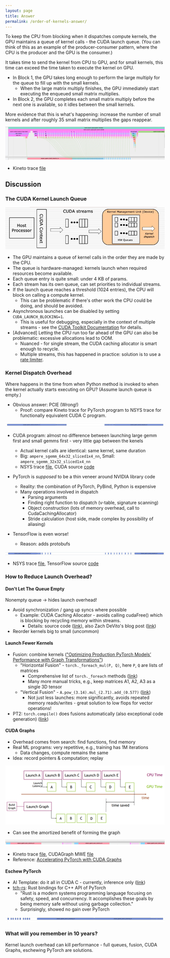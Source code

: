 ```yaml
---
layout: page
title: Answer
permalink: /order-of-kernels-answer/
---
```


To keep the CPU from blocking when it dispatches compute kernels, the GPU maintains a queue of kernel calls - the CUDA launch queue. (You can think of this as an example of the producer-consumer pattern, where the CPU is the producer and the GPU is the consumer.)

It takes time to send the kernel from CPU to GPU, and for small kernels, this time can exceed the time taken to execute the kernel on GPU. 

- In Block 1, the GPU takes long enough to perform the large multiply for the queue to fill up with the small kernels. 
  - When the large matrix multiply finishes, the GPU immediately start executing the enqueued small matrix multiplies.
- In Block 2, the GPU completes each small matrix multiply before the next one is available, so it idles between the small kernels.

More evidence that this is what's happening: increase the number of small kernels and after roughly 35 small matrix multiplies the gaps reappear.
<!-- ![More Small Kernels - Separation Starts](/launch_queue/files/more_small_kernels.jpg?raw=true "More Small Kernels") -->

<p align = "center">
  <a href="/launch_queue/files/more_small_kernels.jpg">
    <img src = "/launch_queue/files/more_small_kernels.jpg">
  </a>
</p>

  - Kineto trace [file](/launch_queue/files/more_small_kernels.json "More Small Kernels Trace File")

## Discussion

### The CUDA Kernel Launch Queue 

<!-- ![CUDA Launch Queue Microarchitecture](/launch_queue/files/cuda_launch_queue_uarch.jpg?raw=true "CUDA
Launch Queue Microarchitecture") -->

<p align = "center">
  <a href="/launch_queue/files/cuda_launch_queue_uarch.jpg">
    <img src = "/launch_queue/files/cuda_launch_queue_uarch.jpg">
  </a>
</p>

  - The GPU maintains a queue of kernel calls in the order they are made by the CPU. 
  - The queue is hardware-managed: kernels launch when required resources become available.
  - Each queue entry is quite small: under 4 KB of params. 
  - Each stream has its own queue, can set priorities to individual streams. 
  - If the launch queue reaches a threshold (1024 entries), the CPU will block on
    calling a compute kernel. 
    - This can be problematic if there's other work the CPU could be doing, and should be avoided.
  - Asynchronous launches can be disabled by setting `CUDA_LAUNCH_BLOCKING=1`. 
    - This is useful for debugging, especially in the context of multiple 
   streams - see the [CUDA Toolkit Documentation](https://docs.nvidia.com/cuda/cuda-c-programming-guide/index.html#concurrent-execution-host-device) 
   for details. 
  - [Advanced] Letting the CPU run too far ahead of the GPU can also be problematic: excessive allocations lead to OOM.
    - Nuanced - for single stream, the CUDA caching allocator is smart enough to recycle.
    - Multiple streams, this has happened in practice: solution is to use a [rate limiter](https://pytorch.s3.amazonaws.com/posters/ptc2022/E03.pdf).

### Kernel Dispatch Overhead

Where happens in the time from when Python method is invoked to when the kernel actually starts executing on GPU? (Assume launch queue is empty.)

 - Obvious answer: PCIE (Wrong!)
   - Proof: compare Kineto trace for PyTorch program to NSYS trace for functionally equivalent CUDA C program.
<!-- ![Native CUDA Launch Overhead](/launch_queue/files/native_cuda.jpg?raw=true "Native Cuda Launch Overhead") -->

<p align = "center">
  <a href="/launch_queue/files/native_cuda.jpg">
    <img src = "/launch_queue/files/native_cuda.jpg">
  </a>
</p>

 - CUDA program: almost no difference between launching large gemm first and small gemms first - very little gap between the kenels
   - Actual kernel calls are identical: same kernel, same duration
   - Big: `ampere_sgemm_64x32_sliced1x4_nn`, Small: `ampere_sgemm_32x32_sliced1x4_nn`
   - NSYS trace [file](/launch_queue/files/launchqueue.qdrep), CUDA source [code](/launch_queue/files/launchqueue.cpp)

 - PyTorch is *supposed* to be a thin veneer around NVIDIA library code
   - Reality: the combination of PyTorch, PyBind, Python is expensive
   - Many operations involved in dispatch
     - Parsing arguments
     - Finding right function to dispatch (v-table, signature scanning)
     - Object construction (lots of memory overhead, call to CudaCachingAllocator)
     - Stride calculation (host side, made complex by possibility of aliasing)
 - TensorFlow is even worse!
   - Reason: adds protobufs

<!-- ![TensorFlow Launch Overhead](/launch_queue/files/tensorflow.jpg?raw=true "TensorFlow Launch Overhead") -->
<p align = "center">
  <a href="/launch_queue/files/tensorflow.jpg">
    <img src = "/launch_queue/files/tensorflow.jpg">
  </a>
</p>

   - NSYS trace [file](/launch_queue/files/tf_profile.qdrep), TensorFlow source [code](/launch_queue/files/tf_launch_queue.py)

### How to Reduce Launch Overhead?

#### Don't Let The Queue Empty

Nonempty queue -> hides launch overhead!
- Avoid synchronization / gang up syncs where possible
  - Example: CUDA Caching Allocator - avoids calling cudaFree() which is blocking by recycling memory within streams. 
    - Details: source code ([link](https://github.com/pytorch/pytorch/blob/master/c10/cuda/CUDACachingAllocator.cpp)), also Zach DeVito's blog post ([link](https://zdevito.github.io/2022/08/04/cuda-caching-allocator.html))
- Reorder kernels big to small (uncommon)

#### Launch Fewer Kernels

- Fusion: combine kernels (["Optimizing Production PyTorch Models’ Performance with Graph Transformations"](https://pytorch.org/blog/optimizing-production-pytorch-performance-with-graph-transformations/))
  - "Horizontal Fusion" - `torch._foreach_mul(P, Q)`, here `P`, `Q` are lists of matrices 
    - Comprehensive list of `torch._foreach` methods ([link](https://pytorch.org/cppdocs/api/file_build_aten_src_ATen_Functions.h.html#file-build-aten-src-aten-functions-h))
    - Many more manual tricks, e.g., keep matrices A1, A2, A3 as a single 3D tensor
  - "Vertical Fusion" - `A.pow_(3.14).mul_(2.71).add_(0.577)` ([link](https://pytorch.org/cppdocs/api/file_build_aten_src_ATen_Functions.h.html#file-build-aten-src-aten-functions-h))
     - Not just less launches: more significantly, avoids repeated memory reads/writes - great solution to low flops for vector operations!
- PT2: `torch.compile()` does fusions automatically (also exceptional code generation) ([link](https://pytorch.org/tutorials/intermediate/torch_compile_tutorial.html))

#### CUDA Graphs

- Overhead comes from search: find functions, find memory
- Real ML programs: very repetitive, e.g., training has 1M iterations
  - Data changes, compute remains the same
- Idea: record pointers & computation; replay
<!-- ![CUDAGraph Idea](/launch_queue/files/cudagraph_blogpost.jpg?raw=true "CUDAGraph") -->
<p align = "center">
  <a href="/launch_queue/files/cudagraph_blogpost.jpg">
    <img src = "/launch_queue/files/cudagraph_blogpost.jpg">
  </a>
</p>

- Can see the amortized benefit of forming the graph 
<!-- ![CUDAGraph Applied to MWE](/launch_queue/files/cudagraph_mwe.jpg?raw=true "CUDAGraph") -->
<p align = "center">
  <a href="/launch_queue/files/cudagraph_mwe.jpg">
    <img src = "/launch_queue/files/cudagraph_mwe.jpg">
  </a>
</p>

- Kineto trace [file](/launch_queue/files/cudagraph_mwe.json), CUDAGraph MWE [file](/launch_queue/files/cudagraph_mwe.py)
- Reference: [Accelerating PyTorch with CUDA Graphs](https://pytorch.org/blog/accelerating-pytorch-with-cuda-graphs/)

#### Eschew PyTorch

- AI Template: do it all in CUDA C - currently, inference only ([link](https://github.com/facebookincubator/AITemplate))
- [tch-rs](https://github.com/LaurentMazare/tch-rs): Rust bindings for C++ API of PyTorch
  - "Rust is a modern systems programming language focusing on safety, speed, and concurrency. It accomplishes these goals by being memory safe without using garbage collection."
  - Surprisingly, showed no gain over PyTorch
<!-- ![Rust Launch Overhead](/launch_queue/files/rust.jpg?raw=true "Rust") -->
<p align = "center">
  <a href="/launch_queue/files/rust.jpg">
    <img src = "/launch_queue/files/rust.jpg">
  </a>
</p>


### What will you remember in 10 years?

Kernel launch overhead can kill performance - full queues, fusion, CUDA Graphs, eschewing PyTorch are solutions.
